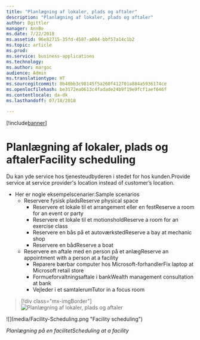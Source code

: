 ```yaml
---
title: "Planlægning af lokaler, plads og aftaler"
description: "Planlægning af lokaler, plads og aftaler"
author: Dgittler
manager: AnnBe
ms.date: 7/22/2018
ms.assetid: 96e82715-35fd-4587-a004-bbf57a14c1b2
ms.topic: article
ms.prod: 
ms.service: business-applications
ms.technology: 
ms.author: margoc
audience: Admin
ms.translationtype: HT
ms.sourcegitcommit: 0b40bb3c98145f5a260f412701a884a5936174ce
ms.openlocfilehash: be3172ea0613c4fadade24b9f19e9fcf1aef646f
ms.contentlocale: da-dk
ms.lasthandoff: 07/18/2018

---
```


[!include[banner](../../../../includes/banner.md)]


#  <a name="facility-scheduling"></a><span data-ttu-id="c6c49-103">Planlægning af lokaler, plads og aftaler</span><span class="sxs-lookup"><span data-stu-id="c6c49-103">Facility scheduling</span></span>

<span data-ttu-id="c6c49-104">Du kan yde service hos tjenesteudbyderen i stedet for hos kunden.</span><span class="sxs-lookup"><span data-stu-id="c6c49-104">Provide service at service provider's location instead of customer’s location.</span></span>

* <span data-ttu-id="c6c49-105">Her er nogle eksempelscenarier:</span><span class="sxs-lookup"><span data-stu-id="c6c49-105">Sample scenarios</span></span>
    * <span data-ttu-id="c6c49-106">Reservere fysisk plads</span><span class="sxs-lookup"><span data-stu-id="c6c49-106">Reserve physical space</span></span>
        * <span data-ttu-id="c6c49-107">Reservere et lokale til et arrangement eller en fest</span><span class="sxs-lookup"><span data-stu-id="c6c49-107">Reserve a room for an event or party</span></span>
        * <span data-ttu-id="c6c49-108">Reservere et lokale til et motionshold</span><span class="sxs-lookup"><span data-stu-id="c6c49-108">Reserve a room for an exercise class</span></span>
        * <span data-ttu-id="c6c49-109">Reservere en bås på et autoværksted</span><span class="sxs-lookup"><span data-stu-id="c6c49-109">Reserve a bay at mechanic shop</span></span>
        * <span data-ttu-id="c6c49-110">Reservere en båd</span><span class="sxs-lookup"><span data-stu-id="c6c49-110">Reserve a boat</span></span>
    * <span data-ttu-id="c6c49-111">Reservere en aftale med en person på et anlæg</span><span class="sxs-lookup"><span data-stu-id="c6c49-111">Reserve an appointment with a person at a facility</span></span>
        * <span data-ttu-id="c6c49-112">Reparere bærbar computer hos Microsoft-forhandler</span><span class="sxs-lookup"><span data-stu-id="c6c49-112">Fix laptop at Microsoft retail store</span></span>
        * <span data-ttu-id="c6c49-113">Formueforvaltningsaftale i bank</span><span class="sxs-lookup"><span data-stu-id="c6c49-113">Wealth management consultation at bank</span></span>
        * <span data-ttu-id="c6c49-114">Vejleder i et samtalerum</span><span class="sxs-lookup"><span data-stu-id="c6c49-114">Tutor in a focus room</span></span>

> [!div class="mx-imgBorder"]
> <span data-ttu-id="c6c49-115">![](media/Facility-Scheduling.png "Planlægning af lokaler, plads og aftaler")
<!-- picture --></span><span class="sxs-lookup"><span data-stu-id="c6c49-115">![](media/Facility-Scheduling.png "Facility scheduling")
<!-- picture --></span></span>

<span data-ttu-id="c6c49-116">*Planlægning på en facilitet*</span><span class="sxs-lookup"><span data-stu-id="c6c49-116">*Scheduling at a facility*</span></span>

